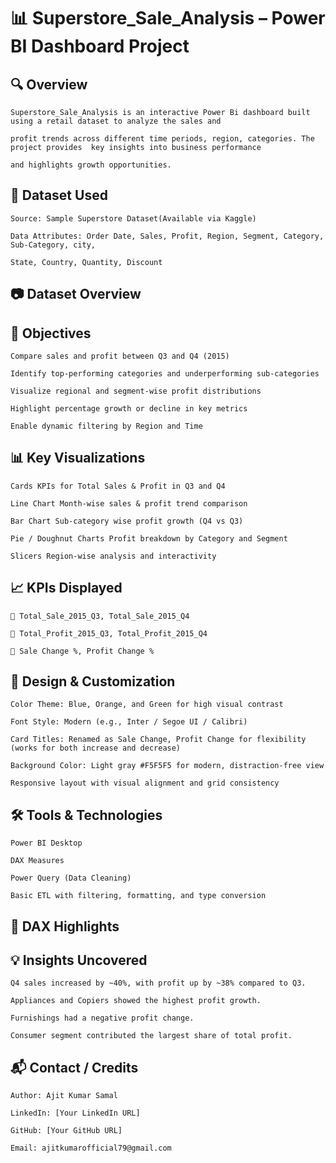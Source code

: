 # 📊 Superstore_Sale_Analysis – Power BI Dashboard Project

## 🔍 Overview
    Superstore_Sale_Analysis is an interactive Power Bi dashboard built using a retail dataset to analyze the sales and 
    
    profit trends across different time periods, region, categories. The project provides  key insights into business performance 
    
    and highlights growth opportunities.

## 📁 Dataset Used
    Source: Sample Superstore Dataset(Available via Kaggle)
    
    Data Attributes: Order Date, Sales, Profit, Region, Segment, Category, Sub-Category, city, 
    
    State, Country, Quantity, Discount
    
## 📷 Dataset Overview


## 🎯 Objectives
    Compare sales and profit between Q3 and Q4 (2015)

    Identify top-performing categories and underperforming sub-categories

    Visualize regional and segment-wise profit distributions

    Highlight percentage growth or decline in key metrics

    Enable dynamic filtering by Region and Time

## 📊 Key Visualizations
    
    Cards KPIs for Total Sales & Profit in Q3 and Q4
    
    Line Chart Month-wise sales & profit trend comparison
    
    Bar Chart Sub-category wise profit growth (Q4 vs Q3)
    
    Pie / Doughnut Charts Profit breakdown by Category and Segment
    
    Slicers	Region-wise analysis and interactivity
    
## 📈 KPIs Displayed
    🔹 Total_Sale_2015_Q3, Total_Sale_2015_Q4

    🔹 Total_Profit_2015_Q3, Total_Profit_2015_Q4

    🔹 Sale Change %, Profit Change %

## 🎨 Design & Customization

    Color Theme: Blue, Orange, and Green for high visual contrast
    
    Font Style: Modern (e.g., Inter / Segoe UI / Calibri)
    
    Card Titles: Renamed as Sale Change, Profit Change for flexibility (works for both increase and decrease)
    
    Background Color: Light gray #F5F5F5 for modern, distraction-free view
    
    Responsive layout with visual alignment and grid consistency

## 🛠 Tools & Technologies
    Power BI Desktop
    
    DAX Measures
    
    Power Query (Data Cleaning)
    
    Basic ETL with filtering, formatting, and type conversion
    
## 📌 DAX Highlights





## 💡 Insights Uncovered
    Q4 sales increased by ~40%, with profit up by ~38% compared to Q3.
    
    Appliances and Copiers showed the highest profit growth.
    
    Furnishings had a negative profit change.
    
    Consumer segment contributed the largest share of total profit.

## 📬 Contact / Credits
    Author: Ajit Kumar Samal
    
    LinkedIn: [Your LinkedIn URL]
    
    GitHub: [Your GitHub URL]
    
    Email: ajitkumarofficial79@gmail.com
       
       
    
    
      
    
   

 
